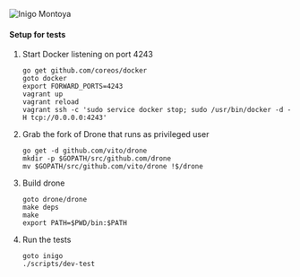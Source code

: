![Inigo Montoya](http://i.imgur.com/QIVPl2n.png)

#### Setup for tests

1. Start Docker listening on port 4243

    ```
    go get github.com/coreos/docker
    goto docker
    export FORWARD_PORTS=4243
    vagrant up
    vagrant reload
    vagrant ssh -c 'sudo service docker stop; sudo /usr/bin/docker -d -H tcp://0.0.0.0:4243'
    ```

2. Grab the fork of Drone that runs as privileged user

    ```
    go get -d github.com/vito/drone
    mkdir -p $GOPATH/src/github.com/drone
    mv $GOPATH/src/github.com/vito/drone !$/drone
    ```

3. Build drone

    ```
    goto drone/drone
    make deps
    make
    export PATH=$PWD/bin:$PATH
    ```

4. Run the tests

    ```
    goto inigo
    ./scripts/dev-test
    ```